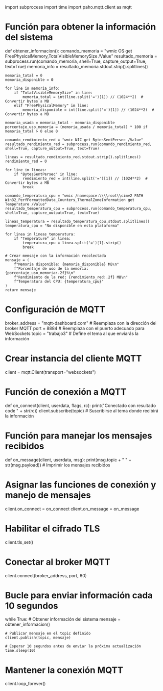 import subprocess
import time
import paho.mqtt.client as mqtt

# Función para obtener la información del sistema
def obtener_informacion():
    comando_memoria = "wmic OS get FreePhysicalMemory,TotalVisibleMemorySize /Value"
    resultado_memoria = subprocess.run(comando_memoria, shell=True, capture_output=True, text=True)
    memoria_info = resultado_memoria.stdout.strip().splitlines()

    memoria_total = 0
    memoria_disponible = 0

    for line in memoria_info:
        if "TotalVisibleMemorySize" in line:
            memoria_total = int(line.split('=')[1]) // (1024**2)  # Convertir bytes a MB
        elif "FreePhysicalMemory" in line:
            memoria_disponible = int(line.split('=')[1]) // (1024**2)  # Convertir bytes a MB

    memoria_usada = memoria_total - memoria_disponible
    porcentaje_uso_memoria = (memoria_usada / memoria_total) * 100 if memoria_total > 0 else 0

    comando_rendimiento_red = "wmic NIC get BytesSentPersec /Value"
    resultado_rendimiento_red = subprocess.run(comando_rendimiento_red, shell=True, capture_output=True, text=True)

    lineas = resultado_rendimiento_red.stdout.strip().splitlines()
    rendimiento_red = 0

    for line in lineas:
        if "BytesSentPersec" in line:
            rendimiento_red = int(line.split('=')[1]) // (1024**2)  # Convertir bytes a MB
            break

    comando_temperatura_cpu = "wmic /namespace:\\\\root\\cimv2 PATH Win32_PerfFormattedData_Counters_ThermalZoneInformation get Temperature /Value"
    resultado_temperatura_cpu = subprocess.run(comando_temperatura_cpu, shell=True, capture_output=True, text=True)

    lineas_temperatura = resultado_temperatura_cpu.stdout.splitlines()
    temperatura_cpu = "No disponible en esta plataforma"

    for linea in lineas_temperatura:
        if "Temperature" in linea:
            temperatura_cpu = linea.split('=')[1].strip()
            break

    # Crear mensaje con la información recolectada
    mensaje = (
        f"Memoria disponible: {memoria_disponible} MB\n"
        f"Porcentaje de uso de la memoria: {porcentaje_uso_memoria:.2f}%\n"
        f"Rendimiento de la red: {rendimiento_red:.2f} MB\n"
        f"Temperatura del CPU: {temperatura_cpu}"
    )
    return mensaje

# Configuración de MQTT
broker_address = "mqtt-dashboard.com"  # Reemplaza con la dirección del broker MQTT
port = 8884  # Reemplaza con el puerto adecuado para WebSockets
topic = "trabajo3"  # Define el tema al que enviarás la información

# Crear instancia del cliente MQTT
client = mqtt.Client(transport="websockets")

# Función de conexión a MQTT
def on_connect(client, userdata, flags, rc):
    print("Conectado con resultado code " + str(rc))
    client.subscribe(topic)  # Suscribirse al tema donde recibirá la información

# Función para manejar los mensajes recibidos
def on_message(client, userdata, msg):
    print(msg.topic + " " + str(msg.payload))  # Imprimir los mensajes recibidos

# Asignar las funciones de conexión y manejo de mensajes
client.on_connect = on_connect
client.on_message = on_message

# Habilitar el cifrado TLS
client.tls_set()

# Conectar al broker MQTT
client.connect(broker_address, port, 60)

# Bucle para enviar información cada 10 segundos
while True:
    # Obtener información del sistema
    mensaje = obtener_informacion()

    # Publicar mensaje en el topic definido
    client.publish(topic, mensaje)

    # Esperar 10 segundos antes de enviar la próxima actualización
    time.sleep(10)

# Mantener la conexión MQTT
client.loop_forever()
